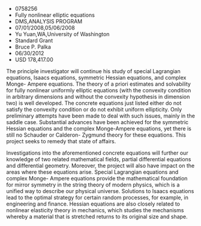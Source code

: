 
* 0758256
* Fully nonlinear elliptic equations
* DMS,ANALYSIS PROGRAM
* 07/01/2008,05/06/2008
* Yu Yuan,WA,University of Washington
* Standard Grant
* Bruce P. Palka
* 06/30/2012
* USD 178,417.00

The principle investigator will continue his study of special Lagrangian
equations, Isaacs equations, symmetric Hessian equations, and complex Monge-
Ampere equations. The theory of a priori estimates and solvability for fully
nonlinear uniformly elliptic equations (with the convexity condition in
arbitrary dimensions and without the convexity hypothesis in dimension two) is
well developed. The concrete equations just listed either do not satisfy the
convexity condition or do not exhibit uniform ellipticity. Only preliminary
attempts have been made to deal with such issues, mainly in the saddle case.
Substantial advances have been achieved for the symmetric Hessian equations and
the complex Monge-Ampere equations, yet there is still no Schauder or Calderon-
Zygmund theory for these equations. This project seeks to remedy that state of
affairs.

Investigations into the aforementioned concrete equations will further our
knowledge of two related mathematical fields, partial differential equations and
differential geometry. Moreover, the project will also have impact on the areas
where these equations arise. Special Lagrangian equations and complex Monge-
Ampere equations provide the mathematical foundation for mirror symmetry in the
string theory of modern physics, which is a unified way to describe our physical
universe. Solutions to Isaacs equations lead to the optimal strategy for certain
random processes, for example, in engineering and finance. Hessian equations are
also closely related to nonlinear elasticity theory in mechanics, which studies
the mechanisms whereby a material that is stretched returns to its original size
and shape.
